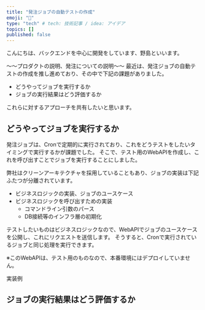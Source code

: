 ```yaml
---
title: "発注ジョブの自動テストの作成"
emoji: "🎉"
type: "tech" # tech: 技術記事 / idea: アイデア
topics: []
published: false
---
```


こんにちは、バックエンドを中心に開発をしています、野島といいます。

〜〜プロダクトの説明、発注についての説明〜〜
最近は、発注ジョブの自動テストの作成を推し進めており、その中で下記の課題がありました。

- どうやってジョブを実行するか
- ジョブの実行結果はどう評価するか

これらに対するアプローチを共有したいと思います。

## どうやってジョブを実行するか

発注ジョブは、Cronで定期的に実行されており、これをどうテストをしたいタイミングで実行するかが課題でした。
そこで、テスト用のWebAPIを作成し、これを呼び出すことでジョブを実行することにしました。

弊社はクリーンアーキテクチャを採用していることもあり、ジョブの実装は下記ふたつが分離されています。
- ビジネスロジックの実装、ジョブのユースケース
- ビジネスロジックを呼び出すための実装
  - コマンドライン引数のパース
  - DB接続等のインフラ層の初期化

テストしたいものはビジネスロジックなので、WebAPIでジョブのユースケースを公開し、これにリクエストを送信します。
そうすると、Cronで実行されているジョブと同じ処理を実行できます。

※このWebAPIは、テスト用のものなので、本番環境にはデプロイしていません。


実装例

## ジョブの実行結果はどう評価するか


